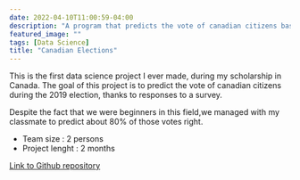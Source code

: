 ```yaml
---
date: 2022-04-10T11:00:59-04:00
description: "A program that predicts the vote of canadian citizens based on responses to a survey for presidential elections"
featured_image: ""
tags: [Data Science]
title: "Canadian Elections"
---
```


This is the first data science project I ever made, during my scholarship in Canada. The goal of this project is to predict the vote of canadian citizens during the 2019 election, thanks to responses to a survey. <p>

Despite the fact that we were beginners in this field,we managed with my classmate to predict about 80% of those votes right. <p>

- Team size : 2 persons
- Project lenght : 2 months

[Link to Github repository](https://github.com/corentinlger/CanadianElections2019)

